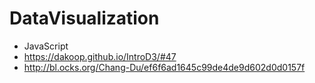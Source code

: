 # DataVisualization
- JavaScript
- https://dakoop.github.io/IntroD3/#47
- http://bl.ocks.org/Chang-Du/ef6f6ad1645c99de4de9d602d0d0157f

